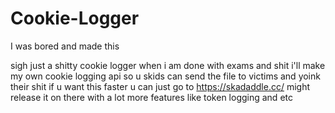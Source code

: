# Cookie-Logger
I was bored and made this



sigh just a shitty cookie logger when i am done with exams and shit i'll make my own cookie logging api so u skids can send the file to victims and yoink their shit if u want this faster u can just go to https://skadaddle.cc/ might release it on there with a lot more features like token logging and etc
